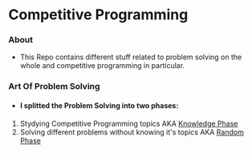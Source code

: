 # Competitive Programming

### About
- This Repo contains different stuff related to problem solving on the whole and competitive programming in particular. 

### Art Of Problem Solving
- #### I splitted the Problem Solving into two phases:
1. Stydying Competitive Programming topics AKA [Knowledge Phase](https://github.com/basmaashouur/Competitive-Programming/blob/master/Knowledge-Phase/README.md)
2. Solving different problems without knowing it's topics AKA [Random Phase](https://github.com/basmaashouur/Competitive-Programming/blob/master/Random-Phase/README.md)
